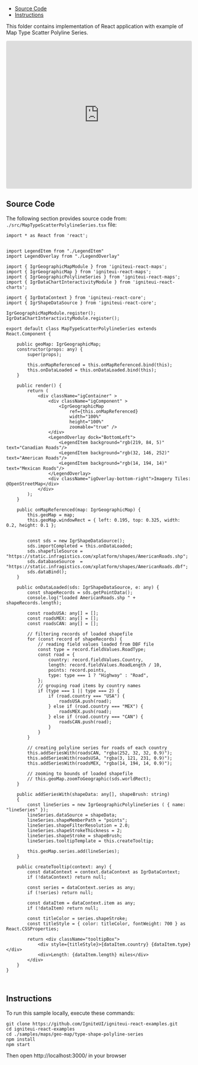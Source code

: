 <!-- NOTE: do not change this file because it will be auto re-generated from template file: -->
<!-- https://github.com/IgniteUI/igniteui-react-examples/tree/master/sample-template-files/ReadMe.md -->

<!-- ## Table of Contents -->
<!-- - [Sample Preview](#Sample-Preview) -->
- [Source Code](#Source-Code)
- [Instructions](#Instructions)

This folder contains implementation of React application with example of Map Type Scatter Polyline Series.
<!-- in the Geo Map component -->
<!-- [Geo Map](https://infragistics.com/Reactsite/components/geo-map.html) -->

<html lang="en" xmlns="http://www.w3.org/1999/xhtml">
    <body>
        <!-- <a target="_blank" href="https://codesandbox.io/s/github/IgniteUI/igniteui-react-examples/tree/master/samples/maps/geo-map/type-shape-polyline-series?fontsize=14&hidenavigation=1&theme=dark&view=preview&file=/src/MapTypeScatterPolylineSeries.tsx" rel="noopener noreferrer">
            <img height="40px" style="border-radius: 0.5rem" alt="Edit on CodeSandbox" src="https://static.infragistics.com/xplatform/images/sandbox/edit.png"/>
        </a> -->
        <!-- <a target="_blank"
href="https://codesandbox.io/s/github/IgniteUI/igniteui-react-examples/tree/master/samples/maps/geo-map/binding-csv-points?fontsize=14&hidenavigation=1&theme=dark&view=preview">
            <img alt="Edit Sample" src="https://codesandbox.io/static/img/play-codesandbox.svg"/>
        </a> -->
        <!-- <a target="_blank" style="margin-left: 0.5rem"
href="https://codesandbox.io/embed/github/IgniteUI/igniteui-react-examples/tree/master/samples/maps/geo-map/type-shape-polyline-series?fontsize=14&hidenavigation=1&theme=dark&view=preview&file=/src/MapTypeScatterPolylineSeries.tsx">
            <img height="40px" style="border-radius: 5px" alt="View on CodeSandbox" src="https://static.infragistics.com/xplatform/images/sandbox/view.png"/>
        </a> -->
        <!-- <a target="_blank"
href="https://codesandbox.io/embed/github/IgniteUI/igniteui-react-examples/tree/master/samples/maps/geo-map/binding-csv-points?fontsize=14&hidenavigation=1&theme=dark&view=preview">
            <img alt="View on CodeSandbox" src="https://static.infragistics.com/xplatform/images/sandbox/view.png"/>
        </a>
https://codesandbox.io/embed/react-treemap-overview-rtb45
https://codesandbox.io/static/img/play-codesandbox.svg
https://codesandbox.io/embed/react-treemap-overview-rtb45?view=browser -->
    </body>
</html>

<!-- ## Sample Preview -->

<iframe
  src="https://codesandbox.io/embed/github/IgniteUI/igniteui-react-examples/tree/master/samples/maps/geo-map/type-shape-polyline-series?fontsize=14&hidenavigation=1&theme=dark&view=preview&file=/src/MapTypeScatterPolylineSeries.tsx"
  style="width:100%; height:400px; border:0; border-radius: 4px; overflow:hidden;"
  allow="accelerometer; ambient-light-sensor; camera; encrypted-media; geolocation; gyroscope; hid; microphone; midi; payment; usb; vr"
  sandbox="allow-forms allow-modals allow-popups allow-presentation allow-same-origin allow-scripts"
></iframe>

## Source Code

The following section provides source code from:
`./src/MapTypeScatterPolylineSeries.tsx` file:

```tsx
import * as React from 'react';


import LegendItem from "./LegendItem"
import LegendOverlay from "./LegendOverlay"

import { IgrGeographicMapModule } from 'igniteui-react-maps';
import { IgrGeographicMap } from 'igniteui-react-maps';
import { IgrGeographicPolylineSeries } from 'igniteui-react-maps';
import { IgrDataChartInteractivityModule } from 'igniteui-react-charts';

import { IgrDataContext } from 'igniteui-react-core';
import { IgrShapeDataSource } from 'igniteui-react-core';

IgrGeographicMapModule.register();
IgrDataChartInteractivityModule.register();

export default class MapTypeScatterPolylineSeries extends React.Component {

    public geoMap: IgrGeographicMap;
    constructor(props: any) {
        super(props);

        this.onMapReferenced = this.onMapReferenced.bind(this);
        this.onDataLoaded = this.onDataLoaded.bind(this);
    }

    public render() {
        return (
            <div className="igContainer" >
                <div className="igComponent" >
                    <IgrGeographicMap
                        ref={this.onMapReferenced}
                        width="100%"
                        height="100%"
                        zoomable="true" />
                </div>
                <LegendOverlay dock="BottomLeft">
                    <LegendItem background="rgb(219, 84, 5)"   text="Canadian Roads"/>
                    <LegendItem background="rgb(32, 146, 252)" text="American Roads"/>
                    <LegendItem background="rgb(14, 194, 14)"  text="Mexican Roads"/>
                </LegendOverlay>
                <div className="igOverlay-bottom-right">Imagery Tiles: @OpenStreetMap</div>
            </div>
        );
    }

    public onMapReferenced(map: IgrGeographicMap) {
        this.geoMap = map;
        this.geoMap.windowRect = { left: 0.195, top: 0.325, width: 0.2, height: 0.1 };


        const sds = new IgrShapeDataSource();
        sds.importCompleted = this.onDataLoaded;
        sds.shapefileSource = "https://static.infragistics.com/xplatform/shapes/AmericanRoads.shp";
        sds.databaseSource  = "https://static.infragistics.com/xplatform/shapes/AmericanRoads.dbf";
        sds.dataBind();
    }

    public onDataLoaded(sds: IgrShapeDataSource, e: any) {
        const shapeRecords = sds.getPointData();
        console.log("loaded AmericanRoads.shp " + shapeRecords.length);

        const roadsUSA: any[] = [];
        const roadsMEX: any[] = [];
        const roadsCAN: any[] = [];

        // filtering records of loaded shapefile
        for (const record of shapeRecords) {
            // reading field values loaded from DBF file
            const type = record.fieldValues.RoadType;
            const road = {
                country: record.fieldValues.Country,
                length: record.fieldValues.RoadLength / 10,
                points: record.points,
                type: type === 1 ? "Highway" : "Road",
            };
            // grouping road items by country names
            if (type === 1 || type === 2) {
                if (road.country === "USA") {
                    roadsUSA.push(road);
                } else if (road.country === "MEX") {
                    roadsMEX.push(road);
                } else if (road.country === "CAN") {
                    roadsCAN.push(road);
                }
            }
        }

        // creating polyline series for roads of each country
        this.addSeriesWith(roadsCAN, "rgba(252, 32, 32, 0.9)");
        this.addSeriesWith(roadsUSA, "rgba(3, 121, 231, 0.9)");
        this.addSeriesWith(roadsMEX, "rgba(14, 194, 14, 0.9)");

        // zooming to bounds of loaded shapefile
        // this.geoMap.zoomToGeographic(sds.worldRect);
    }

    public addSeriesWith(shapeData: any[], shapeBrush: string)
    {
        const lineSeries = new IgrGeographicPolylineSeries ( { name: "lineSeries" });
        lineSeries.dataSource = shapeData;
        lineSeries.shapeMemberPath = "points";
        lineSeries.shapeFilterResolution = 2.0;
        lineSeries.shapeStrokeThickness = 2;
        lineSeries.shapeStroke = shapeBrush;
        lineSeries.tooltipTemplate = this.createTooltip;

        this.geoMap.series.add(lineSeries);
    }

    public createTooltip(context: any) {
        const dataContext = context.dataContext as IgrDataContext;
        if (!dataContext) return null;

        const series = dataContext.series as any;
        if (!series) return null;

        const dataItem = dataContext.item as any;
        if (!dataItem) return null;

        const titleColor = series.shapeStroke;
        const titleStyle = { color: titleColor, fontWeight: 700 } as React.CSSProperties;

        return <div className="tooltipBox">
            <div style={titleStyle}>{dataItem.country} {dataItem.type}</div>
            <div>Length: {dataItem.length} miles</div>
        </div>
    }
}



```

## Instructions
To run this sample locally, execute these commands:

```
git clone https://github.com/IgniteUI/igniteui-react-examples.git
cd igniteui-react-examples
cd ./samples/maps/geo-map/type-shape-polyline-series
npm install
npm start

```

Then open http://localhost:3000/ in your browser

